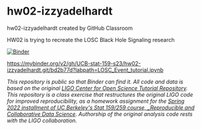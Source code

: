 # hw02-izzyadelhardt
hw02-izzyadelhardt created by GitHub Classroom

HW02 is trying to recreate the LOSC Black Hole Signaling research

[![Binder](https://mybinder.org/badge_logo.svg)](https://mybinder.org/v2/gh/UCB-stat-159-s23/hw02-izzyadelhardt.git/bd2b77d?labpath=LOSC_Event_tutorial.ipynb)


https://mybinder.org/v2/gh/UCB-stat-159-s23/hw02-izzyadelhardt.git/bd2b77d?labpath=LOSC_Event_tutorial.ipynb

_This repository is public so that Binder can find it. All code and data is based on the original [LIGO Center for Open Science Tutorial Repository](https://github.com/losc-tutorial/LOSC_Event_tutorial). This repository is a class exercise that restructures the original LIGO code for improved reproducibility, as a homework assignment for the [Spring 2022 installment of UC Berkeley's Stat 159/259 course, _Reproducible and Collaborative Data Science](https://ucb-stat-159-s22.github.io). Authorship of the original analysis code rests with the LIGO collaboration._
